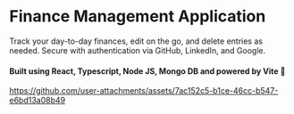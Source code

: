 # Finance Management Application 


Track your day-to-day finances, edit on the go, and delete entries as needed. Secure with authentication via GitHub, LinkedIn, and Google.

#### Built using React, Typescript, Node JS, Mongo DB and powered by Vite 💪 


https://github.com/user-attachments/assets/7ac152c5-b1ce-46cc-b547-e6bd13a08b49


